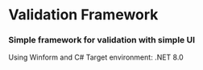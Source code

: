 # Validation Framework

### Simple framework for validation with simple UI

Using Winform and C#
Target environment: .NET 8.0
